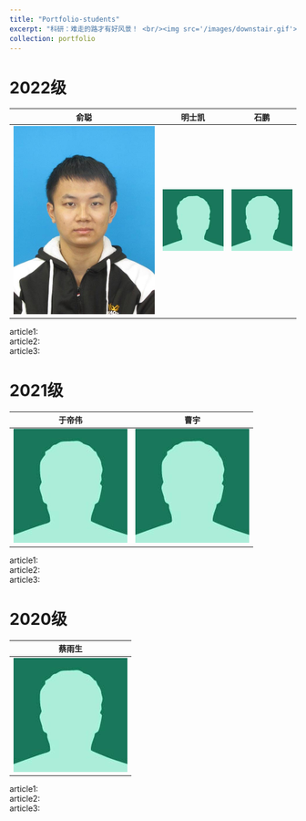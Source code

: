 ```yaml
---
title: "Portfolio-students"
excerpt: "科研：难走的路才有好风景！ <br/><img src='/images/downstair.gif'> <br/><img src='/images/2493466.jpg' width='50%'>"
collection: portfolio
---
```





# 2022级

|俞聪|明士凯|石鹏|
|:-------:|:-----------:|:-------------:|
|![俞聪](/images/students/yucong.png "俞聪")|![明士凯](/images/bio-photo-2.jpg "明士凯")|![石鹏](/images/bio-photo-2.jpg "石鹏")|

article1:  
article2:  
article3:  

# 2021级

|于帝伟| 曹宇|
|:-----------:|:----------:|
|![于帝伟](/images/bio-photo-2.jpg "于帝伟")| ![曹宇](/images/bio-photo-2.jpg "曹宇")|

article1:  
article2:  
article3:  

# 2020级

|蔡雨生|
|:---------:|
|![蔡雨生](/images/bio-photo-2.jpg "蔡雨生")|

article1:  
article2:  
article3:  
